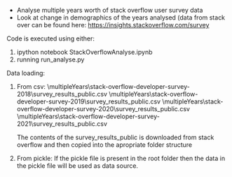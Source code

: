 - Analyse multiple years worth of stack overflow user survey data
- Look at change in demographics of the years analysed
(data from stack over can be found here: https://insights.stackoverflow.com/survey

Code is executed using either:
1) ipython notebook
    StackOverflowAnalyse.ipynb
2) running
    run_analyse.py

Data loading:
1) From csv:
   \multipleYears\stack-overflow-developer-survey-2018\survey_results_public.csv
   \multipleYears\stack-overflow-developer-survey-2019\survey_results_public.csv
   \multipleYears\stack-overflow-developer-survey-2020\survey_results_public.csv
   \multipleYears\stack-overflow-developer-survey-2021\survey_results_public.csv

    The contents of the survey_results_public is downloaded from stack overflow
    and then copied into the apropriate folder structure
2) From pickle:
    If the pickle file is present in the root folder then the data in the pickle
     file will be used as data source.
